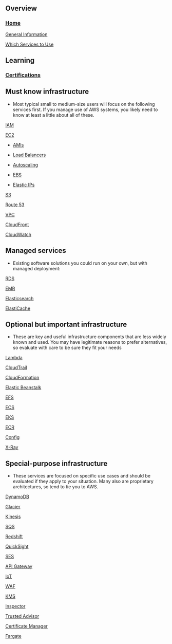 ## Overview
### [Home](https://github.com/Develop-X/AWS/blob/master/Home.md)	 

 [General Information](https://github.com/Develop-X/AWS/blob/master/General%20Information.md)	

 [Which Services to Use](https://github.com/Develop-X/AWS/blob/master/Which%20Services%20to%20Use.md)	

## Learning 
### [Certifications](Certifications)	 	

## Must know infrastructure 
* Most typical small to medium-size users will focus on the following services first. If you manage use of AWS systems, you likely need to know at least a little about all of these.

 [IAM](https://github.com/Develop-X/AWS/blob/master/IAM.md)	
 
 [EC2](EC2)	

 * [AMIs](AMIs)	

 * [Load Balancers](Load-Balancers)	

 * [Autoscaling](Autoscaling)

 * [EBS](EBS)

 * [Elastic IPs](Elastic-IPs)
  
 [S3](S3)

 [Route 53](Route-53)	
 
 [VPC](VPC)	

 [CloudFront](CloudFront)	
 
 [CloudWatch](CloudWatch)	

## Managed services
* Existing software solutions you could run on your own, but with managed deployment:

 [RDS](RDS)	

 [EMR](EMR)

 [Elasticsearch](Elasticsearch)	

 [ElastiCache](ElastiCache)

## Optional but important infrastructure
* These are key and useful infrastructure components that are less widely known and used. You may have legitimate reasons to prefer alternatives, so evaluate with care to be sure they fit your needs

 [Lambda]()
 
 [CloudTrail]()
 
 [CloudFormation]()
 
 [Elastic Beanstalk]()
 
 [EFS]()
 
 [ECS]()

 [EKS]()

 [ECR]()

 [Config]()

 [X-Ray]()
 
 ## Special-purpose infrastructure
 * These services are focused on specific use cases and should be evaluated if they apply to your situation. Many also are proprietary architectures, so tend to tie you to AWS.
 
  [DynamoDB]()
  
  [Glacier]()
  
  [Kinesis]()
  
  [SQS]()
  
  [Redshift]()
  
  [QuickSight]()
  
  [SES]()
  
  [API Gateway]()
  
  [IoT]()
  
  [WAF]()
  
  [KMS]()
  
  [Inspector]()
  
  [Trusted Advisor]()
  
  [Certificate Manager]()
  
  [Fargate]()
